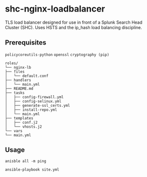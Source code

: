 # shc-nginx-loadbalancer

TLS load balancer designed for use in front of a Splunk Search
Head Cluster (SHC). Uses HSTS and the ip_hash load balancing discipline.

## Prerequisites

`policycoreutils-python`
`openssl`
`cryptography (pip)`


```
roles/
└── nginx-lb
├── files
│   └── default.conf
├── handlers
│   └── main.yml
├── README.md
├── tasks
│   ├── config-firewall.yml
│   ├── config-selinux.yml
│   ├── generate-ssl_certs.yml
│   ├── install-repo.yml
│   └── main.yml
├── templates
│   ├── conf.j2
│   └── vhosts.j2
└── vars
└── main.yml
```

## Usage
```
anisble all -m ping

ansible-playbook site.yml
```
